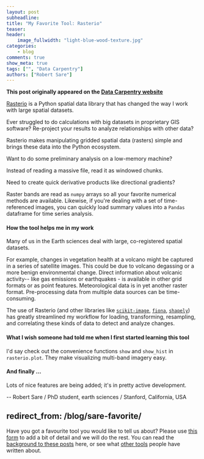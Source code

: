 ```yaml
---
layout: post
subheadline:
title: "My Favorite Tool: Rasterio"
teaser:
header:
    image_fullwidth: "light-blue-wood-texture.jpg"
categories:
    - blog
comments: true
show_meta: true
tags: ["", "Data Carpentry"]
authors: ["Robert Sare"]
--- 
```


**This post originally appeared on the [Data Carpentry website](https://datacarpentry.org)**

[Rasterio](https://mapbox.github.io/rasterio/) is a Python spatial data library that has changed the way I work with large 
spatial datasets. 

Ever struggled to do calculations with big datasets in proprietary GIS software? Re-project your results to analyze relationships 
with other data? 

Rasterio makes manipulating gridded spatial data (rasters) simple and brings these data into the Python ecosystem. 

Want to do some preliminary analysis on a low-memory machine? 

Instead of reading a massive file, read it as windowed chunks. 

Need to create quick derivative products like directional gradients? 

Raster bands are read as `numpy` arrays so all your favorite numerical methods are available. Likewise, if you're dealing with 
a set of time-referenced images, you can quickly load summary values into a `Pandas` dataframe for time series analysis.

#### How the tool helps me in my work

Many of us in the Earth sciences deal with large, co-registered spatial datasets. 

For example, changes in vegetation health at a volcano might be captured in a series of satellite images. This could be due 
to volcano degassing or a more benign environmental change. Direct information about volcanic activity-- like gas emissions 
or earthquakes - is available in other grid formats or as point features. Meteorological data is in yet another raster format. 
Pre-processing data from multiple data sources can be time-consuming.

The use of Rasterio (and other libraries like [`scikit-image`](http://scikit-image.org/), [`fiona`](https://pypi.python.org/pypi/Fiona), [`shapely`](https://pypi.python.org/pypi/Shapely)) has greatly streamlined my workflow for loading, 
transforming, resampling, and correlating these kinds of data to detect and analyze changes.

#### What I wish someone had told me when I first started learning this tool

I'd say check out the convenience functions `show` and `show_hist` in `rasterio.plot`. They make visualizing multi-band imagery easy.

#### And finally ...

Lots of nice features are being added; it's in pretty active development.

-- Robert Sare / PhD student, earth sciences / Stanford, California, USA

redirect_from: /blog/sare-favorite/
-----

Have you got a favourite tool you would like to tell us about? Please use [this form](https://docs.google.com/forms/d/e/1FAIpQLSeiu5NzJsLxYueaQrNn_qKbaa5JR2Sz12CeCRyedKQxwb54Dw/viewform) to add a bit of detail and we will do the rest. You can read the [background to these posts](https://software-carpentry.org/blog/2017/10/fave-tools.html) 
here, or see what [other tools](https://software-carpentry.org/blog/2017/10/favorites.html) people have written about.
